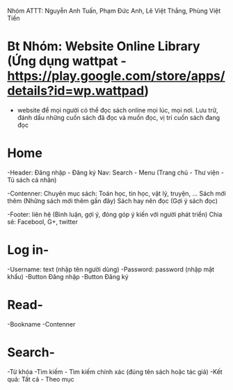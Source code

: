 ﻿Nhóm ATTT: Nguyễn Anh Tuấn, Phạm Đức Anh, Lê Việt Thắng, Phùng Việt Tiến
# Bt Nhóm: Website Online Library (Ứng dụng wattpat - https://play.google.com/store/apps/details?id=wp.wattpad)
 - website để mọi người có thể đọc sách online mọi lúc, mọi nơi. Lưu trữ, đánh dấu những cuốn sách đã đọc và muốn đọc, vị trí cuốn sách đang đọc


# Home
-Header:
 Đăng nhập - Đăng ký
 Nav: Search - Menu (Trang chủ - Thư viện - Tủ sách cá nhân)

-Contenner:
 Chuyên mục sách: Toán học, tin học, vật lý, truyện, ...
 Sách mới thêm (Những sách mới thêm gần đây)
 Sách hay nên đọc (Gợi ý sách đọc)

-Footer:
 liên hệ (Bình luận, gợi ý, đóng góp ý kiến với người phát triển)
 Chia sẻ: Facebool, G+, twitter
<!-- Home -->

# Log in-
-Username: text (nhập tên người dùng)
-Password: password (nhập mật khẩu)
-Button Đăng nhập
-Button Đăng ký
<!-- Log in -->


# Read-
-Bookname
-Contenner
<!-- Read -->

# Search-
-Từ khóa
-Tìm kiếm - Tìm kiếm chính xác (đúng tên sách hoặc tác giả)
-Kết quả: Tất cả - Theo mục
<!-- Search -->

